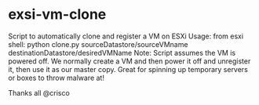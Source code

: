 # exsi-vm-clone
Script to automatically clone and register a VM on ESXi
Usage: from esxi shell: python clone.py sourceDatastore/sourceVMname destinationDatastore/desiredVMName
Note: Script assumes the VM is powered off. We normally create a VM and then power it off and unregister it, then use it as our master copy. Great for spinning up temporary servers or boxes to throw malware at!

Thanks all
@crisco
